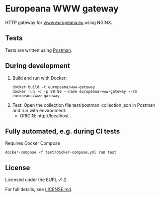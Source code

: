 # Europeana WWW gateway

HTTP gateway for www.europeana.eu using NGINX.

## Tests

Tests are written using [Postman](https://www.postman.com/).

## During development

1. Build and run with Docker:
    ```
    docker build -t europeana/www-gateway .
    docker run -d -p 80:80 --name europeana-www-gateway --rm europeana/www-gateway
    ```
2. Test:
    Open the collection file test/postman_collection.json in Postman and run
    with environment:
    * ORIGIN: http://localhost.

## Fully automated, e.g. during CI tests

Requires Docker Compose

```
docker-compose -f test/docker-compose.yml run test
```

## License

Licensed under the EUPL v1.2.

For full details, see [LICENSE.md](LICENSE.md).
